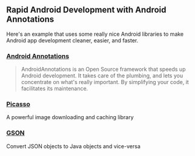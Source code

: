 ## Rapid Android Development with Android Annotations

Here's an example that uses some really nice Android libraries to make Android app development cleaner, easier, and faster.

### [Android Annotations](https://github.com/excilys/androidannotations)

> AndroidAnnotations is an Open Source framework that speeds up Android development. It takes care of the plumbing, and lets you concentrate on what's really important. By simplifying your code, it facilitates its maintenance.

### [Picasso](http://square.github.io/picasso/)

A powerful image downloading and caching library

### [GSON](https://code.google.com/p/google-gson/)

Convert JSON objects to Java objects and vice-versa